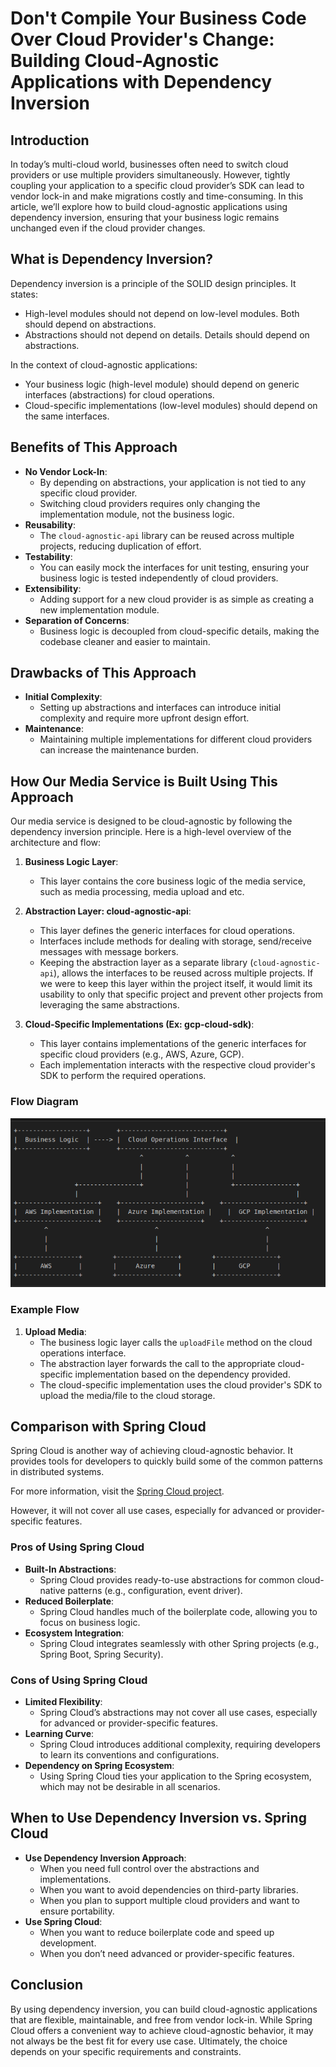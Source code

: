 # Don't Compile Your Business Code Over Cloud Provider's Change: Building Cloud-Agnostic Applications with Dependency Inversion

## Introduction

In today’s multi-cloud world, businesses often need to switch cloud providers or use multiple providers simultaneously. However, tightly coupling your application to a specific cloud provider’s SDK can lead to vendor lock-in and make migrations costly and time-consuming. In this article, we’ll explore how to build cloud-agnostic applications using dependency inversion, ensuring that your business logic remains unchanged even if the cloud provider changes.

## What is Dependency Inversion?

Dependency inversion is a principle of the SOLID design principles. It states:

- High-level modules should not depend on low-level modules. Both should depend on abstractions.
- Abstractions should not depend on details. Details should depend on abstractions.

In the context of cloud-agnostic applications:

- Your business logic (high-level module) should depend on generic interfaces (abstractions) for cloud operations.
- Cloud-specific implementations (low-level modules) should depend on the same interfaces.

## Benefits of This Approach

- **No Vendor Lock-In**:
  - By depending on abstractions, your application is not tied to any specific cloud provider.
  - Switching cloud providers requires only changing the implementation module, not the business logic.
- **Reusability**:
  - The `cloud-agnostic-api` library can be reused across multiple projects, reducing duplication of effort.
- **Testability**:
  - You can easily mock the interfaces for unit testing, ensuring your business logic is tested independently of cloud providers.
- **Extensibility**:
  - Adding support for a new cloud provider is as simple as creating a new implementation module.
- **Separation of Concerns**:
  - Business logic is decoupled from cloud-specific details, making the codebase cleaner and easier to maintain.

## Drawbacks of This Approach

- **Initial Complexity**:
  - Setting up abstractions and interfaces can introduce initial complexity and require more upfront design effort.
- **Maintenance**:
  - Maintaining multiple implementations for different cloud providers can increase the maintenance burden.

## How Our Media Service is Built Using This Approach

Our media service is designed to be cloud-agnostic by following the dependency inversion principle. Here is a high-level overview of the architecture and flow:

1. **Business Logic Layer**:
   - This layer contains the core business logic of the media service, such as media processing, media upload and etc.

2. **Abstraction Layer: cloud-agnostic-api**:
   - This layer defines the generic interfaces for cloud operations.
   - Interfaces include methods for dealing with storage, send/receive messages with message borkers.
   - Keeping the abstraction layer as a separate library (`cloud-agnostic-api`), allows the interfaces to be reused across multiple projects. If we were to keep this layer within the project itself, it would limit its usability to only that specific project and prevent other projects from leveraging the same abstractions.

3. **Cloud-Specific Implementations (Ex: gcp-cloud-sdk)**:
   - This layer contains implementations of the generic interfaces for specific cloud providers (e.g., AWS, Azure, GCP).
   - Each implementation interacts with the respective cloud provider's SDK to perform the required operations.

### Flow Diagram

![Cloud-Agnostic Strategy](resources/cloud-agnostic.png)

### Example Flow

1. **Upload Media**:
   - The business logic layer calls the `uploadFile` method on the cloud operations interface.
   - The abstraction layer forwards the call to the appropriate cloud-specific implementation based on the dependency provided.
   - The cloud-specific implementation uses the cloud provider's SDK to upload the media/file to the cloud storage.

## Comparison with Spring Cloud

Spring Cloud is another way of achieving cloud-agnostic behavior. It provides tools for developers to quickly build some of the common patterns in distributed systems.

For more information, visit the [Spring Cloud  project](https://spring.io/projects/spring-cloud).

However, it will not cover all use cases, especially for advanced or provider-specific features.

### Pros of Using Spring Cloud

- **Built-In Abstractions**:
  - Spring Cloud provides ready-to-use abstractions for common cloud-native patterns (e.g., configuration, event driver).
- **Reduced Boilerplate**:
  - Spring Cloud handles much of the boilerplate code, allowing you to focus on business logic.
- **Ecosystem Integration**:
  - Spring Cloud integrates seamlessly with other Spring projects (e.g., Spring Boot, Spring Security).

### Cons of Using Spring Cloud

- **Limited Flexibility**:
  - Spring Cloud’s abstractions may not cover all use cases, especially for advanced or provider-specific features.
- **Learning Curve**:
  - Spring Cloud introduces additional complexity, requiring developers to learn its conventions and configurations.
- **Dependency on Spring Ecosystem**:
  - Using Spring Cloud ties your application to the Spring ecosystem, which may not be desirable in all scenarios.

## When to Use Dependency Inversion vs. Spring Cloud

- **Use Dependency Inversion Approach**:
  - When you need full control over the abstractions and implementations.
  - When you want to avoid dependencies on third-party libraries.
  - When you plan to support multiple cloud providers and want to ensure portability.
- **Use Spring Cloud**:
  - When you want to reduce boilerplate code and speed up development.
  - When you don’t need advanced or provider-specific features.

## Conclusion

By using dependency inversion, you can build cloud-agnostic applications that are flexible, maintainable, and free from vendor lock-in. While Spring Cloud offers a convenient way to achieve cloud-agnostic behavior, it may not always be the best fit for every use case. Ultimately, the choice depends on your specific requirements and constraints.